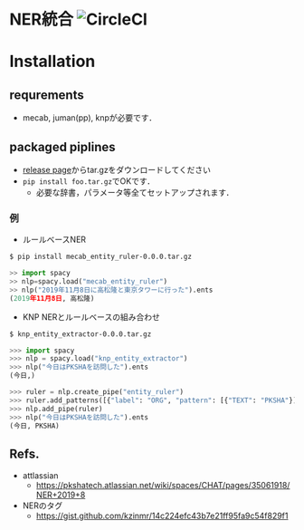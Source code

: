 # NER統合 ![CircleCI](https://circleci.com/gh/PKSHATechnology/bedore-ner.svg?style=svg)

# Installation

## requrements

- mecab, juman(pp), knpが必要です．

## packaged piplines

- [release page](https://github.com/PKSHATechnology/bedore-ner/releases)からtar.gzをダウンロードしてください
- `pip install foo.tar.gz`でOKです．
	- 必要な辞書，パラメータ等全てセットアップされます．

### 例

- ルールベースNER
```bash
$ pip install mecab_entity_ruler-0.0.0.tar.gz
```
```python
>> import spacy
>> nlp=spacy.load("mecab_entity_ruler")
>> nlp("2019年11月8日に高松隆と東京タワーに行った").ents
(2019年11月8日, 高松隆)
```

- KNP NERとルールベースの組み合わせ
```bash
$ knp_entity_extractor-0.0.0.tar.gz
```
```python
>>> import spacy
>>> nlp = spacy.load("knp_entity_extractor")
>>> nlp("今日はPKSHAを訪問した").ents
(今日,)

>>> ruler = nlp.create_pipe("entity_ruler")
>>> ruler.add_patterns([{"label": "ORG", "pattern": [{"TEXT": "PKSHA"}]}])
>>> nlp.add_pipe(ruler)
>>> nlp("今日はPKSHAを訪問した").ents
(今日, PKSHA)
```

## Refs.

- attlassian 
	- https://pkshatech.atlassian.net/wiki/spaces/CHAT/pages/35061918/NER+2019+8
- NERのタグ
	- https://gist.github.com/kzinmr/14c224efc43b7e21ff95fa9c54f829f1
